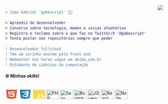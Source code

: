 <img align="right" height="200" style="margin-left: 25px" src="https://i.imgur.com/Tznn1IZ.gif"/>

```diff
< João Gabriel 'gabescript' 🐱‍💻

> Aprendiz de desenvolvedor
> Conversa sobre tecnologia, memes e coisas aleatórias
> Registra e reclama sobre o que faz no Twitter/X '@gabescript'
> Tenta postar nos repositórios sempre que poder

! Desenvolvedor fullstack
! Tem um carinho enorme pelo front end
! Webmaster nas horas vagas em akiba.com.br
! Estudante de ciências da computação

```
#### ⚙️ Minhas skills!
<div style="display: inline_block"><br>
  <img title="HTML 5" align="center" height="30" width="40" src="https://raw.githubusercontent.com/devicons/devicon/master/icons/html5/html5-original.svg">
  <img title="CSS 3" align="center" height="30" width="40" src="https://raw.githubusercontent.com/devicons/devicon/master/icons/css3/css3-original.svg">
  <img title="Javascript" align="center" height="30" width="40" src="https://raw.githubusercontent.com/devicons/devicon/master/icons/javascript/javascript-plain.svg">
  <img title="PHP" align="center" height="30" width="40" src="https://cdn.jsdelivr.net/gh/devicons/devicon/icons/php/php-original.svg">
  <img title="Sass" align="center" height="30" width="40" src="https://cdn.jsdelivr.net/gh/devicons/devicon/icons/sass/sass-original.svg">
  <img title="Bootstrap" align="center" height="30" width="40" src="https://cdn.jsdelivr.net/gh/devicons/devicon/icons/bootstrap/bootstrap-original.svg">
  <img title="JQuery" align="center" height="30" width="40" src="https://cdn.jsdelivr.net/gh/devicons/devicon/icons/jquery/jquery-original.svg">
  <img title="React JS" align="center" height="30" width="40" src="https://cdn.jsdelivr.net/gh/devicons/devicon/icons/react/react-original.svg">
  <img title="Node JS" align="center" height="30" width="40" src="https://cdn.jsdelivr.net/gh/devicons/devicon/icons/nodejs/nodejs-plain.svg" />
</div>
  
